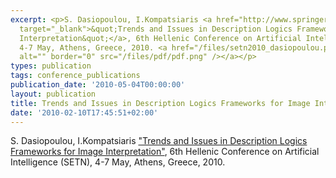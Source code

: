 ```yaml
---
excerpt: <p>S. Dasiopoulou, I.Kompatsiaris <a href="http://www.springerlink.com/content/b563r0521w853hu7/"
  target="_blank">&quot;Trends and Issues in Description Logics Frameworks for Image
  Interpretation&quot;</a>, 6th Hellenic Conference on Artificial Intelligence (SETN),
  4-7 May, Athens, Greece, 2010. <a href="/files/setn2010_dasiopoulou.pdf"><img align="top"
  alt="" border="0" src="/files/pdf/pdf.png" /></a></p>
types: publication
tags: conference_publications
publication_date: '2010-05-04T00:00:00'
layout: publication
title: Trends and Issues in Description Logics Frameworks for Image Interpretation
date: '2010-02-10T17:45:51+02:00'
---
```

<p>S. Dasiopoulou, I.Kompatsiaris <a href="http://www.springerlink.com/content/b563r0521w853hu7/" target="_blank">&quot;Trends and Issues in Description Logics Frameworks for Image Interpretation&quot;</a>, 6th Hellenic Conference on Artificial Intelligence (SETN), 4-7 May, Athens, Greece, 2010. <a href="/files/setn2010_dasiopoulou.pdf"><img align="top" alt="" border="0" src="/files/pdf/pdf.png" /></a></p>
